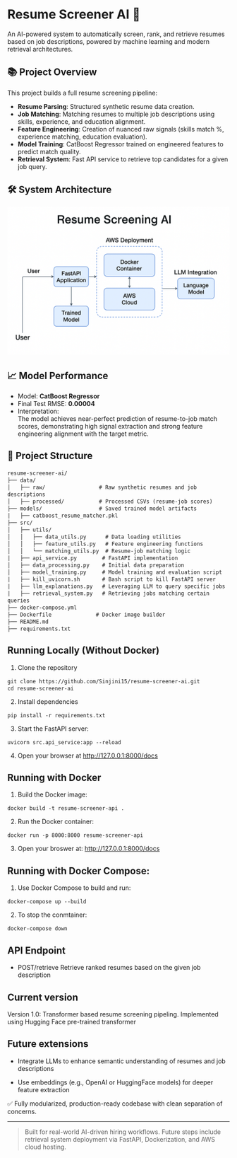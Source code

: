 # Resume Screener AI 🚀

An AI-powered system to automatically screen, rank, and retrieve resumes based on job descriptions, powered by machine learning and modern retrieval architectures.

## 📚 Project Overview

This project builds a full resume screening pipeline:

- **Resume Parsing**: Structured synthetic resume data creation.
- **Job Matching**: Matching resumes to multiple job descriptions using skills, experience, and education alignment.
- **Feature Engineering**: Creation of nuanced raw signals (skills match %, experience matching, education evaluation).
- **Model Training**: CatBoost Regressor trained on engineered features to predict match quality.
- **Retrieval System**: Fast API service to retrieve top candidates for a given job query.

## 🛠️ System Architecture

![Overview of the system architecture](assets/system_overview.png)

## 📈 Model Performance

- Model: **CatBoost Regressor**
- Final Test RMSE: **0.00004**
- Interpretation:  
  The model achieves near-perfect prediction of resume-to-job match scores, demonstrating high signal extraction and strong feature engineering alignment with the target metric.

## 📂 Project Structure

```
resume-screener-ai/
├── data/
│   ├── raw/                 # Raw synthetic resumes and job descriptions
│   ├── processed/           # Processed CSVs (resume-job scores)
├── models/                  # Saved trained model artifacts
|   ├── catboost_resume_matcher.pkl
├── src/
│   ├── utils/
│   │   ├── data_utils.py      # Data loading utilities
│   │   ├── feature_utils.py   # Feature engineering functions
│   │   └── matching_utils.py  # Resume-job matching logic
|   ├── api_service.py        # FastAPI implementation
│   ├── data_processing.py    # Initial data preparation
│   ├── model_training.py     # Model training and evaluation script
|   ├── kill_uvicorn.sh       # Bash script to kill FastAPI server
|   ├── llm_explanations.py   # Leveraging LLM to query specific jobs
|   ├── retrieval_system.py   # Retrieving jobs matching certain queries
├── docker-compose.yml
├── Dockerfile              # Docker image builder
├── README.md
├── requirements.txt
```

## Running Locally (Without Docker)

1. Clone the repository

```
git clone https://github.com/Sinjini15/resume-screener-ai.git
cd resume-screener-ai
```
2. Install dependencies

```
pip install -r requirements.txt
```

3. Start the FastAPI server:

```
uvicorn src.api_service:app --reload
```

4. Open your browser at http://127.0.0.1:8000/docs

## Running with Docker

1. Build the Docker image:

```
docker build -t resume-screener-api .
```

2. Run the Docker container:

```
docker run -p 8000:8000 resume-screener-api
```

3. Open your broswer at: http://127.0.0.1:8000/docs

## Running with Docker Compose:

1. Use Docker Compose to build and run:

```
docker-compose up --build
```

2. To stop the conmtainer:
```
docker-compose down
```

## API Endpoint

* POST/retrieve
Retrieve ranked resumes based on the given job description

## Current version

Version 1.0: Transformer based resume screening pipeling. Implemented using Hugging Face pre-trained transformer

## Future extensions

* Integrate LLMs to enhance semantic understanding of resumes and job descriptions

* Use embeddings (e.g., OpenAI or HuggingFace models) for deeper feature extraction

✅ Fully modularized, production-ready codebase with clean separation of concerns.

---

> Built for real-world AI-driven hiring workflows.
> Future steps include retrieval system deployment via FastAPI, Dockerization, and AWS cloud hosting.

